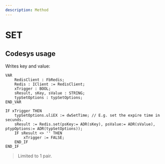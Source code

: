 ```yaml
---
description: Method
---
```


# SET

## Codesys usage

Writes key and value:

```
VAR	
	RedisClient : FbRedis;
	Redis : IClient := RedisClient;
	xTrigger : BOOL;
	sResult, sKey, sValue : STRING;
	typSetOptions : typSetOptions;
END_VAR
```

```
IF xTrigger THEN	
	typSetOptions.uliEX := dwSetTime; // E.g. set the expire time in secunds.
	sResult := Redis.set(psKey:= ADR(sKey), psValue:= ADR(sValue), ptypOptions:= ADR(typSetOptions));
	IF sResult <> '' THEN
		xTrigger := FALSE;
	END_IF
END_IF	 	 
```

> Limited to 1 pair.

